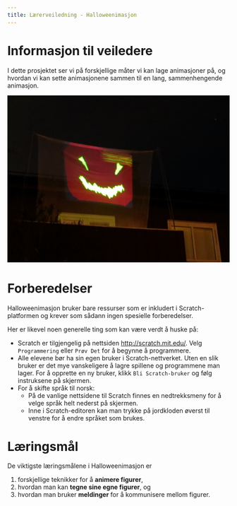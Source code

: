 ```yaml
---
title: Lærerveiledning - Halloweenimasjon
---
```


# Informasjon til veiledere

I dette prosjektet ser vi på forskjellige måter vi kan lage
animasjoner på, og hvordan vi kan sette animasjonene sammen til en
lang, sammenhengende animasjon.

![](halloweenimasjon.jpg)

# Forberedelser

Halloweenimasjon bruker bare ressurser som er inkludert i
Scratch-platformen og krever som sådann ingen spesielle forberedelser.

Her er likevel noen generelle ting som kan være verdt å huske på:

+ Scratch er tilgjengelig på nettsiden <http://scratch.mit.edu/>. Velg
  `Programmering` eller `Prøv Det` for å begynne å programmere.
+ Alle elevene bør ha sin egen bruker i Scratch-nettverket. Uten en
  slik bruker er det mye vanskeligere å lagre spillene og programmene
  man lager. For å opprette en ny bruker, klikk `Bli Scratch-bruker`
  og følg instruksene på skjermen.
+ For å skifte språk til norsk:
  + På de vanlige nettsidene til Scratch finnes en nedtrekksmeny for
  å velge språk helt nederst på skjermen.
  + Inne i Scratch-editoren kan man trykke på jordkloden øverst til
  venstre for å endre språket som brukes.

# Læringsmål

De viktigste læringsmålene i Halloweenimasjon er

1. forskjellige teknikker for å __animere figurer__,
2. hvordan man kan __tegne sine egne figurer__, og
3. hvordan man bruker __meldinger__ for å kommunisere mellom figurer.
